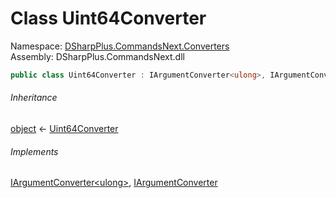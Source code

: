 # Class Uint64Converter

Namespace: [DSharpPlus.CommandsNext.Converters](DSharpPlus.CommandsNext.Converters.md)  
Assembly: DSharpPlus.CommandsNext.dll

```csharp
public class Uint64Converter : IArgumentConverter<ulong>, IArgumentConverter
```

###### Inheritance

[object](https://learn.microsoft.com/dotnet/api/system.object) ← 
[Uint64Converter](DSharpPlus.CommandsNext.Converters.Uint64Converter.md)

###### Implements

[IArgumentConverter<ulong\>](DSharpPlus.CommandsNext.Converters.IArgumentConverter\-1.md), 
[IArgumentConverter](DSharpPlus.CommandsNext.Converters.IArgumentConverter.md)

